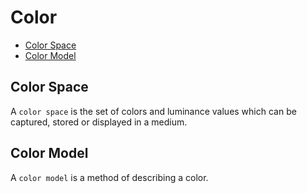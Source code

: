 # Color

* [Color Space](#color-space)
* [Color Model](#color-model)

## Color Space

A `color space` is the set of colors and luminance values which can be captured, stored or displayed in a medium.

## Color Model

A `color model` is a method of describing a color.
